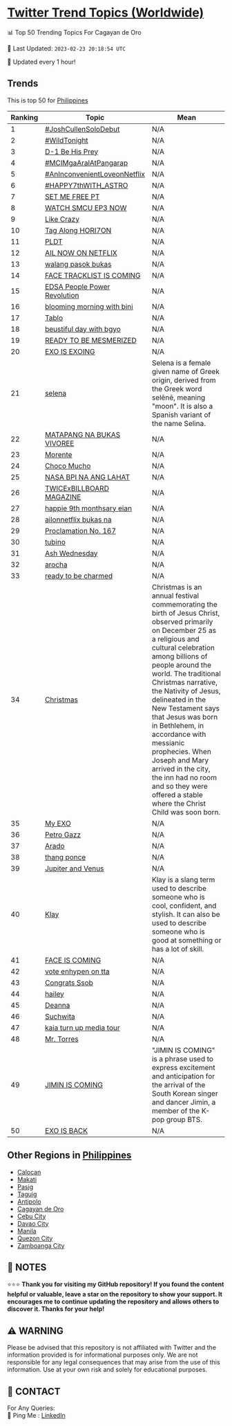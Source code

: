 [Twitter Trend Topics (Worldwide)](https://github.com/ErcinDedeoglu/Twitter-Trend-Topics)
==========


📊 Top 50 Trending Topics For Cagayan de Oro

📆 Last Updated: `2023-02-23 20:18:54 UTC`

🔧 Updated every 1 hour!


## Trends

This is top 50 for [Philippines](</Philippines>)

| Ranking | Topic | Mean |
| ------- | ------------ | ------------ |
| 1 | [#JoshCullenSoloDebut](http://twitter.com/search?q=%23JoshCullenSoloDebut) | N/A |
| 2 | [#WildTonight](http://twitter.com/search?q=%23WildTonight) | N/A |
| 3 | [D-1 Be His Prey](http://twitter.com/search?q=D-1+Be+His+Prey) | N/A |
| 4 | [#MCIMgaAralAtPangarap](http://twitter.com/search?q=%23MCIMgaAralAtPangarap) | N/A |
| 5 | [#AnInconvenientLoveonNetflix](http://twitter.com/search?q=%23AnInconvenientLoveonNetflix) | N/A |
| 6 | [#HAPPY7thWITH_ASTRO](http://twitter.com/search?q=%23HAPPY7thWITH_ASTRO) | N/A |
| 7 | [SET ME FREE PT](http://twitter.com/search?q=SET+ME+FREE+PT) | N/A |
| 8 | [WATCH SMCU EP3 NOW](http://twitter.com/search?q=WATCH+SMCU+EP3+NOW) | N/A |
| 9 | [Like Crazy](http://twitter.com/search?q=Like+Crazy) | N/A |
| 10 | [Tag Along HORI7ON](http://twitter.com/search?q=Tag+Along+HORI7ON) | N/A |
| 11 | [PLDT](http://twitter.com/search?q=PLDT) | N/A |
| 12 | [AIL NOW ON NETFLIX](http://twitter.com/search?q=AIL+NOW+ON+NETFLIX) | N/A |
| 13 | [walang pasok bukas](http://twitter.com/search?q=walang+pasok+bukas) | N/A |
| 14 | [FACE TRACKLIST IS COMING](http://twitter.com/search?q=FACE+TRACKLIST+IS+COMING) | N/A |
| 15 | [EDSA People Power Revolution](http://twitter.com/search?q=EDSA+People+Power+Revolution) | N/A |
| 16 | [blooming morning with bini](http://twitter.com/search?q=blooming+morning+with+bini) | N/A |
| 17 | [Tablo](http://twitter.com/search?q=Tablo) | N/A |
| 18 | [beustiful day with bgyo](http://twitter.com/search?q=beustiful+day+with+bgyo) | N/A |
| 19 | [READY TO BE MESMERIZED](http://twitter.com/search?q=READY+TO+BE+MESMERIZED) | N/A |
| 20 | [EXO IS EXOING](http://twitter.com/search?q=EXO+IS+EXOING) | N/A |
| 21 | [selena](http://twitter.com/search?q=selena) | Selena is a female given name of Greek origin, derived from the Greek word selēnē, meaning "moon". It is also a Spanish variant of the name Selina. |
| 22 | [MATAPANG NA BUKAS VIVOREE](http://twitter.com/search?q=MATAPANG+NA+BUKAS+VIVOREE) | N/A |
| 23 | [Morente](http://twitter.com/search?q=Morente) | N/A |
| 24 | [Choco Mucho](http://twitter.com/search?q=Choco+Mucho) | N/A |
| 25 | [NASA BPI NA ANG LAHAT](http://twitter.com/search?q=NASA+BPI+NA+ANG+LAHAT) | N/A |
| 26 | [TWICExBILLBOARD MAGAZINE](http://twitter.com/search?q=TWICExBILLBOARD+MAGAZINE) | N/A |
| 27 | [happie 9th monthsary eian](http://twitter.com/search?q=happie+9th+monthsary+eian) | N/A |
| 28 | [ailonnetflix bukas na](http://twitter.com/search?q=ailonnetflix+bukas+na) | N/A |
| 29 | [Proclamation No. 167](http://twitter.com/search?q=Proclamation+No.+167) | N/A |
| 30 | [tubino](http://twitter.com/search?q=tubino) | N/A |
| 31 | [Ash Wednesday](http://twitter.com/search?q=Ash+Wednesday) | N/A |
| 32 | [arocha](http://twitter.com/search?q=arocha) | N/A |
| 33 | [ready to be charmed](http://twitter.com/search?q=ready+to+be+charmed) | N/A |
| 34 | [Christmas](http://twitter.com/search?q=Christmas) | Christmas is an annual festival commemorating the birth of Jesus Christ, observed primarily on December 25 as a religious and cultural celebration among billions of people around the world. The traditional Christmas narrative, the Nativity of Jesus, delineated in the New Testament says that Jesus was born in Bethlehem, in accordance with messianic prophecies. When Joseph and Mary arrived in the city, the inn had no room and so they were offered a stable where the Christ Child was soon born. |
| 35 | [My EXO](http://twitter.com/search?q=My+EXO) | N/A |
| 36 | [Petro Gazz](http://twitter.com/search?q=Petro+Gazz) | N/A |
| 37 | [Arado](http://twitter.com/search?q=Arado) | N/A |
| 38 | [thang ponce](http://twitter.com/search?q=thang+ponce) | N/A |
| 39 | [Jupiter and Venus](http://twitter.com/search?q=Jupiter+and+Venus) | N/A |
| 40 | [Klay](http://twitter.com/search?q=Klay) | Klay is a slang term used to describe someone who is cool, confident, and stylish. It can also be used to describe someone who is good at something or has a lot of skill. |
| 41 | [FACE IS COMING](http://twitter.com/search?q=FACE+IS+COMING) | N/A |
| 42 | [vote enhypen on tta](http://twitter.com/search?q=vote+enhypen+on+tta) | N/A |
| 43 | [Congrats Ssob](http://twitter.com/search?q=Congrats+Ssob) | N/A |
| 44 | [hailey](http://twitter.com/search?q=hailey) | N/A |
| 45 | [Deanna](http://twitter.com/search?q=Deanna) | N/A |
| 46 | [Suchwita](http://twitter.com/search?q=Suchwita) | N/A |
| 47 | [kaia turn up media tour](http://twitter.com/search?q=kaia+turn+up+media+tour) | N/A |
| 48 | [Mr. Torres](http://twitter.com/search?q=Mr.+Torres) | N/A |
| 49 | [JIMIN IS COMING](http://twitter.com/search?q=JIMIN+IS+COMING) | "JIMIN IS COMING" is a phrase used to express excitement and anticipation for the arrival of the South Korean singer and dancer Jimin, a member of the K-pop group BTS. |
| 50 | [EXO IS BACK](http://twitter.com/search?q=EXO+IS+BACK) | N/A |



## Other Regions in [Philippines](</Philippines>)

* [Calocan](</Philippines/Calocan.md>)
* [Makati](</Philippines/Makati.md>)
* [Pasig](</Philippines/Pasig.md>)
* [Taguig](</Philippines/Taguig.md>)
* [Antipolo](</Philippines/Antipolo.md>)
* [Cagayan de Oro](</Philippines/Cagayan de Oro.md>)
* [Cebu City](</Philippines/Cebu City.md>)
* [Davao City](</Philippines/Davao City.md>)
* [Manila](</Philippines/Manila.md>)
* [Quezon City](</Philippines/Quezon City.md>)
* [Zamboanga City](</Philippines/Zamboanga City.md>)



## 📝 NOTES

⭐⭐⭐ **Thank you for visiting my GitHub repository! If you found the content helpful or valuable, leave a star on the repository to show your support. It encourages me to continue updating the repository and allows others to discover it. Thanks for your help!**


## ⚠️ WARNING

Please be advised that this repository is not affiliated with Twitter and the information provided is for informational purposes only. We are not responsible for any legal consequences that may arise from the use of this information. Use at your own risk and solely for educational purposes.


## 📨 CONTACT

 For Any Queries:  
            🏓 Ping Me : [LinkedIn](https://www.linkedin.com/in/ercindedeoglu/)
